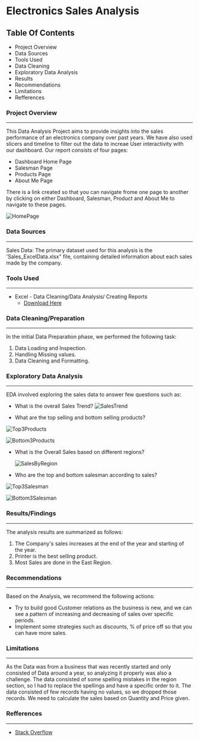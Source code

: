 # Electronics Sales Analysis

## Table Of Contents

- Project Overview
- Data Sources
- Tools Used
- Data Cleaning
- Exploratory Data Analysis
- Results
- Recommendations
- Limitations
- Refferences

  


### Project Overview
---
This Data Analysis Project aims to provide insights into the sales performance of an electronics company over past years. We have also used slicers and timeline to filter out the data to increae User interactivity with our dashboard. Our report consists of four pages:
- Dashboard Home Page
- Salesman Page
- Products Page
- About Me Page


There is a link created so that you can navigate frome one page to another by clicking on either Dashboard, Salesman, Product and About Me to navigate to these pages.

  

![HomePage](https://github.com/user-attachments/assets/f6bac9af-d4c6-4990-8426-3ccda89983ca)

### Data Sources
---
Sales Data: The primary dataset used for this analysis is the 'Sales_ExcelData.xlsx" file, containing detailed information about each sales made by the company.


### Tools Used
---
- Excel - Data Cleaning/Data Analysis/ Creating Reports
    -  [Download Here](https://microsoft.com)


### Data Cleaning/Preparation
---
In the initial Data Preparation phase, we performed the following task:
1. Data Loading and Inspection.
2. Handling Missing values.
3. Data Cleaning and Formatting.


### Exploratory Data Analysis
---
EDA involved exploring the sales data to answer few questions such as:
- What is the overall Sales Trend?
  ![SalesTrend](https://github.com/user-attachments/assets/02fffa8b-6f64-48d4-a557-d0629b16cb9a)










- What are the top selling and bottom selling products?







 ![Top3Products](https://github.com/user-attachments/assets/37888d18-fa01-448d-9bf1-bef8bd9d4990)








 
 ![Bottom3Products](https://github.com/user-attachments/assets/43d7a186-41d0-4bb9-9adc-08dbfc165331)















- What is the Overall Sales based on different regions?
  







  ![SalesByRegion](https://github.com/user-attachments/assets/b3dc393d-b4e1-4065-aff8-7f7a73884eaf)










- Who are the top and bottom salesman according to sales?
  







![Top3Salesman](https://github.com/user-attachments/assets/3a051321-3d43-4d93-b067-7de86338cd6e)









![Bottom3Salesman](https://github.com/user-attachments/assets/c12b924b-1aea-44a9-92c3-48e4f1e96cbe)

### Results/Findings
---
The analysis results are summarized as follows:
1. The Company's sales increases at the end of the year and starting of the year.
2. Printer is the best selling product.
3. Most Sales are done in the East Region.


### Recommendations
---
Based on the Analysis, we recommend the following actions:
- Try to build good Customer relations as the business is new, and we can see a pattern of increasing and decreasing of sales over specific periods.
-  Implement some strategies such as discounts, % of price off so that you can have more sales.


### Limitations
---
As the Data was from a business that was recently started and only consisted of Data around a year, so analyzing it properly was also a challenge. The data consisted of some spelling mistakes in the region section, so I had to replace the spellings and have a specific order to it. The data consisted of few records having no values, so we dropped those records. We need to calculate the sales based on Quantity and Price given.


### Refferences
---
- [Stack Overflow](https://stack.com)








